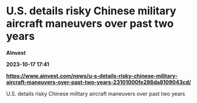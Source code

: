 # U.S. details risky Chinese military aircraft maneuvers over past two years
**AInvest**

**2023-10-17 17:41**

**https://www.ainvest.com/news/u-s-details-risky-chinese-military-aircraft-maneuvers-over-past-two-years-23101000fe286da8109043cd/**

U.S. details risky Chinese military aircraft maneuvers over past two years